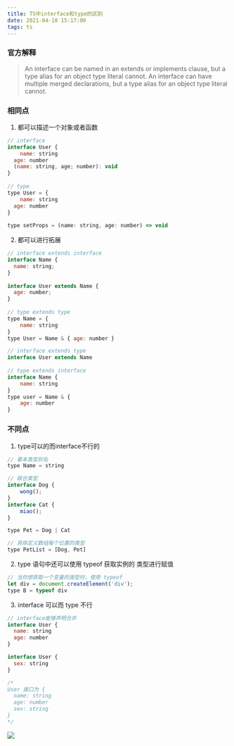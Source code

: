 ```yaml
---
title: TS中interface和type的区别
date: 2021-04-18 15:17:00
tags: ts
---
```


### 官方解释

> An interface can be named in an extends or implements clause, but a type alias for an object type literal cannot.
> An interface can have multiple merged declarations, but a type alias for an object type literal cannot.

### 相同点

1. 都可以描述一个对象或者函数



```javascript
// interface
interface User {
	name: string
  age: number
  (name: string, age; number): void
}
 
// type
type User = {
	name: string
  age: number
}
  
type setProps = (name: string, age: number) => void	
```

2. 都可以进行拓展
   
```javascript
// interface extends interface
interface Name { 
  name: string;  
}
  
interface User extends Name { 
  age: number; 
}
 
// type extends type
type Name = {
	name: string
}
type User = Name & { age: number }

// interface extends type
interface User extends Name
  
// type extends interface
interface Name {
	name: string
}
type user = Name & {
	age: number
}
```

### 不同点
1. type可以的而interface不行的

```javascript
// 基本类型别名
type Name = string

// 联合类型
interface Dog {
    wong();
}
interface Cat {
    miao();
}

type Pet = Dog | Cat

// 具体定义数组每个位置的类型
type PetList = [Dog, Pet]
```
2. type 语句中还可以使用 typeof 获取实例的 类型进行赋值

```javascript
// 当你想获取一个变量的类型时，使用 typeof
let div = document.createElement('div');
type B = typeof div 
```

3. interface 可以而 type 不行

```javascript
// interface能够声明合并
interface User {
  name: string
  age: number
}

interface User {
  sex: string
}

/*
User 接口为 {
  name: string
  age: number
  sex: string 
}
*/
```

![](https://cdn.nlark.com/yuque/0/2020/png/214411/1596882674175-a967ae56-4067-422b-b7f8-4c401929a767.png?x-oss-process=image%2Fresize%2Cw_746)


